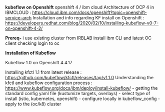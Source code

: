  __kubeflow on Openshift__
 openshift 4 / ibm cloud
 Architecture of OCP 4 in IBMCLOUD : https://cloud.ibm.com/docs/openshift?topic=openshift-service-arch
 Installation and info regarding KF install on Openshift : https://developers.redhat.com/blog/2020/02/10/installing-kubeflow-v0-7-on-openshift-4-2/


__Prereq-__
 i use existing cluster from IRBLAB
 install ibm CLI and latest OC client
 checking login to oc

__Installation of Kubeflow__

 Kubeflow 1.0 on Openshift 4.4.17

 Installing kfctl 1.1 from latest release : https://github.com/kubeflow/kfctl/releases/tag/v1.1.0
 Understanding the kfctl and kubeflow configuration process : https://www.kubeflow.org/docs/ibm/deploy/install-kubeflow/
       - getting the standard config yaml file (kustumize targets, overlays)
       - select type of install (istio, kubernetes, openshift)
       - configure locally in kubeflow_config
       - apply to the (oc/k8) cluster



